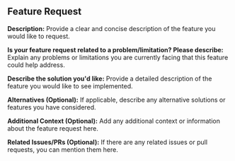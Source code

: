 ## Feature Request

**Description:**
Provide a clear and concise description of the feature you would like to request.

**Is your feature request related to a problem/limitation? Please describe:**
Explain any problems or limitations you are currently facing that this feature could help address.

**Describe the solution you'd like:**
Provide a detailed description of the feature you would like to see implemented.

**Alternatives (Optional):**
If applicable, describe any alternative solutions or features you have considered.

**Additional Context (Optional):**
Add any additional context or information about the feature request here.

**Related Issues/PRs (Optional):**
If there are any related issues or pull requests, you can mention them here.
